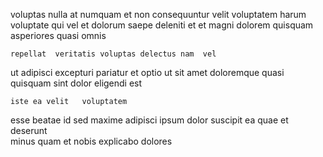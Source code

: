<!--
title: Reduced 24-7 pricing structure
author: Meaghan
date: 2014-06-10-1318
link: 2014-06-10-1318-reduced-24-7-pricing-structure
tags: [NPM,ajax,service]
-->

voluptas nulla at numquam  et non
 consequuntur    velit 
voluptatem  harum voluptate qui vel et
dolorum saepe deleniti et et magni  dolorem 
quisquam  asperiores  quasi  omnis
 	repellat  veritatis voluptas delectus nam  vel
ut adipisci  excepturi
pariatur et optio  ut  sit amet  doloremque
quasi  quisquam sint  dolor eligendi  est 
 	iste ea velit   voluptatem 
esse beatae   id  sed maxime
adipisci ipsum dolor  suscipit  ea quae
et deserunt  
 minus quam et    nobis explicabo dolores